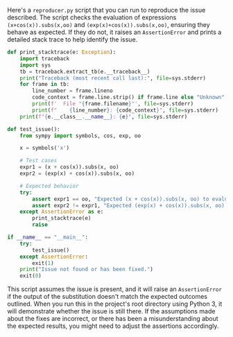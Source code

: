 Here's a `reproducer.py` script that you can run to reproduce the issue described. The script checks the evaluation of expressions `(x+cos(x)).subs(x,oo)` and `(exp(x)+cos(x)).subs(x,oo)`, ensuring they behave as expected. If they do not, it raises an `AssertionError` and prints a detailed stack trace to help identify the issue.

```python
def print_stacktrace(e: Exception):
    import traceback
    import sys
    tb = traceback.extract_tb(e.__traceback__)
    print("Traceback (most recent call last):", file=sys.stderr)
    for frame in tb:
        line_number = frame.lineno
        code_context = frame.line.strip() if frame.line else "Unknown"
        print(f'  File "{frame.filename}"', file=sys.stderr)
        print(f"    {line_number}: {code_context}", file=sys.stderr)
    print(f"{e.__class__.__name__}: {e}", file=sys.stderr)

def test_issue():
    from sympy import symbols, cos, exp, oo

    x = symbols('x')

    # Test cases
    expr1 = (x + cos(x)).subs(x, oo)
    expr2 = (exp(x) + cos(x)).subs(x, oo)

    # Expected behavior
    try:
        assert expr1 == oo, "Expected (x + cos(x)).subs(x, oo) to evaluate to oo"
        assert expr2 != expr1, "Expected (exp(x) + cos(x)).subs(x, oo) to evaluate differently than (x + cos(x)).subs(x, oo)"
    except AssertionError as e:
        print_stacktrace(e)
        raise

if __name__ == "__main__":
    try:
        test_issue()
    except AssertionError:
        exit(1)
    print("Issue not found or has been fixed.")
    exit(0)
```

This script assumes the issue is present, and it will raise an `AssertionError` if the output of the substitution doesn't match the expected outcomes outlined. When you run this in the project's root directory using Python 3, it will demonstrate whether the issue is still there. If the assumptions made about the fixes are incorrect, or there has been a misunderstanding about the expected results, you might need to adjust the assertions accordingly.